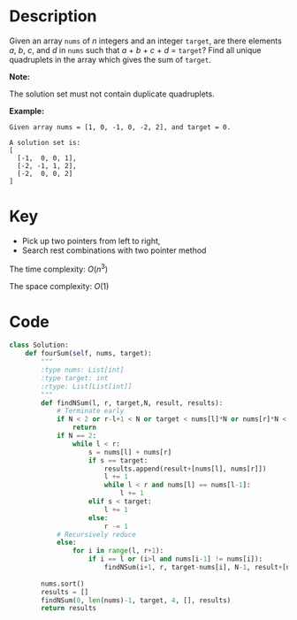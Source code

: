 # Description

Given an array `nums` of *n* integers and an integer `target`, are there elements *a*, *b*, *c*, and *d* in `nums` such that *a* + *b* + *c* + *d* = `target`? Find all unique quadruplets in the array which gives the sum of `target`.

**Note:**

The solution set must not contain duplicate quadruplets.

**Example:**

```
Given array nums = [1, 0, -1, 0, -2, 2], and target = 0.

A solution set is:
[
  [-1,  0, 0, 1],
  [-2, -1, 1, 2],
  [-2,  0, 0, 2]
]
```

# Key

- Pick up two pointers from left to right,
- Search rest combinations with two pointer method

The time complexity: $O(n^3)$

The space complexity: $O(1)$

# Code

```python
class Solution:
    def fourSum(self, nums, target):
        """
        :type nums: List[int]
        :type target: int
        :rtype: List[List[int]]
        """
        def findNSum(l, r, target,N, result, results):
            # Terminate early
            if N < 2 or r-l+1 < N or target < nums[l]*N or nums[r]*N < target:
                return
            if N == 2:
                while l < r:
                    s = nums[l] + nums[r]
                    if s == target:
                        results.append(result+[nums[l], nums[r]])
                        l += 1
                        while l < r and nums[l] == nums[l-1]:
                            l += 1
                    elif s < target:
                        l += 1
                    else:
                        r -= 1
            # Recursively reduce
            else:
                for i in range(l, r+1):
                    if i == l or (i>l and nums[i-1] != nums[i]):
                        findNSum(i+1, r, target-nums[i], N-1, result+[nums[i]], results)
            
        nums.sort()
        results = []
        findNSum(0, len(nums)-1, target, 4, [], results)
        return results
```

